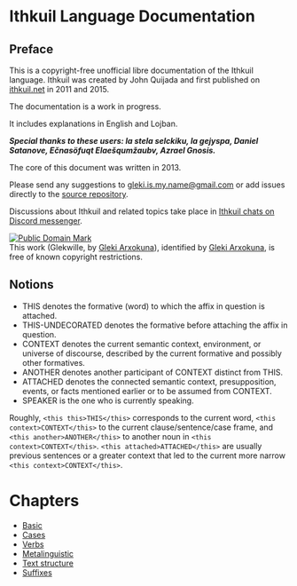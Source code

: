 # Ithkuil Language Documentation

## Preface

This is a copyright-free unofficial libre documentation of the Ithkuil language. Ithkuil was created by John Quijada and first published on [ithkuil.net](http://ithkuil.net) in 2011 and 2015.

The documentation is a work in progress.

It includes explanations in English and Lojban.

**_Special thanks to these users: la stela selckiku, la gejyspa, Daniel Satanove, Ečnasöfuqt Elaešqumžaubv, Azrael Gnosis._**

The core of this document was written in 2013.

Please send any suggestions to [gleki.is.my.name@gmail.com](mailto:gleki.is.my.name@gmail.com) or add issues directly to the [source repository](https://github.com/lagleki/ithkuil/issues).

Discussions about Ithkuil and related topics take place in [Ithkuil chats on Discord messenger](https://discord.gg/arXJQPe).

<p xmlns:dct="https://purl.org/dc/terms/">
<a rel="license" href="http://creativecommons.org/publicdomain/mark/1.0/">
<img src="https://i.creativecommons.org/p/mark/1.0/88x31.png"
     style="border-style: none;" alt="Public Domain Mark" />
</a>
<br />
This work (<span property="dct:title">Glekwille</span>, by <a href="https://ithkuil.github.io/ithkuil/" rel="dct:creator"><span property="dct:title">Gleki Arxokuna</span></a>), identified by <a href="https://lojban.pw" rel="dct:publisher"><span property="dct:title">Gleki Arxokuna</span></a>, is free of known copyright restrictions.
</p>

## Notions

* <this this>THIS</this> denotes the formative (word) to which the affix in question is attached.
* <this undecorated>THIS-UNDECORATED</this> denotes the formative before attaching the affix in question.
* <this context>CONTEXT</this> denotes the current semantic context, environment, or universe of discourse, described by the current formative and possibly other formatives.
* <this another>ANOTHER</this> denotes another participant of <this context>CONTEXT</this> distinct from <this this>THIS</this>.
* <this attached>ATTACHED</this> denotes the connected semantic context, presupposition, events, or facts mentioned earlier or to be assumed from <this context>CONTEXT</this>.
* <this speaker>SPEAKER</this> is the one who is currently speaking.

Roughly, `<this this>THIS</this>` corresponds to the current word, `<this context>CONTEXT</this>` to the current clause/sentence/case frame, and `<this another>ANOTHER</this>` to another noun in `<this context>CONTEXT</this>`. `<this attached>ATTACHED</this>` are usually previous sentences or a greater context that led to the current more narrow `<this context>CONTEXT</this>`.

# Chapters

* [Basic](https://ithkuil.github.io/ithkuil/basic)
* [Cases](https://ithkuil.github.io/ithkuil/cases)
* [Verbs](https://ithkuil.github.io/ithkuil/verbs)
* [Metalinguistic](https://ithkuil.github.io/ithkuil/metalinguistic)
* [Text structure](https://ithkuil.github.io/ithkuil/text-structure)
* [Suffixes](https://ithkuil.github.io/ithkuil/suffixes)
